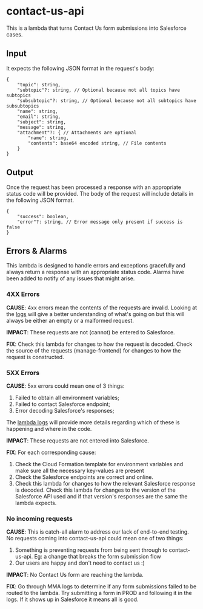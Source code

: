 # contact-us-api

This is a lambda that turns Contact Us form submissions into Salesforce cases.

## Input

It expects the following JSON format in the request's body:

```
{
    "topic": string,
    "subtopic"?: string, // Optional because not all topics have subtopics
    "subsubtopic"?: string, // Optional because not all subtopics have subsubtopics
    "name": string,
    "email": string,
    "subject": string,
    "message": string,
    "attachment"?: { // Attachments are optional
        "name": string,
        "contents": base64 encoded string, // File contents
    }
}
```

## Output

Once the request has been processed a response with an appropriate status code will be provided. The body of the request
 will include details in the following JSON format.

```
{
    "success": boolean,
    "error"?: string, // Error message only present if success is false
}
```

## Errors & Alarms

This lambda is designed to handle errors and exceptions gracefully and always return a response with an appropriate
status code. Alarms have been added to notify of any issues that might arise.

### 4XX Errors

**CAUSE**: 4xx errors mean the contents of the requests are invalid. Looking at the
 [logs](https://eu-west-1.console.aws.amazon.com/cloudwatch/home?region=eu-west-1#logsV2:log-groups/log-group/$252Faws$252Flambda$252Fcontact-us-api-PROD)
 will give a better understanding of what's going on but this will always be either an empty or a malformed request.

**IMPACT**: These requests are not (cannot) be entered to Salesforce.

**FIX**: Check this lambda for changes to how the request is decoded. Check the source of the requests
 (manage-frontend) for changes to how the request is constructed.

### 5XX Errors

**CAUSE**: 5xx errors could mean one of 3 things:

1. Failed to obtain all environment variables;
2. Failed to contact Salesforce endpoint;
3. Error decoding Salesforce's responses;

The [lambda logs](https://eu-west-1.console.aws.amazon.com/cloudwatch/home?region=eu-west-1#logsV2:log-groups/log-group/$252Faws$252Flambda$252Fcontact-us-api-PROD)
 will provide more details regarding which of these is happening and where in the code.

**IMPACT**: These requests are not entered into Salesforce.

**FIX**: For each corresponding cause:

1. Check the Cloud Formation template for environment variables and make sure all the necessary key-values are present
1. Check the Salesforce endpoints are correct and online.
1. Check this lambda for changes to how the relevant Salesforce response is decoded. Check this lambda for changes to
 the version of the Salesforce API used and if that version's responses are the same the lambda expects.
 
 ### No incoming requests
 
 **CAUSE**: This is catch-all alarm to address our lack of end-to-end testing.
 No requests coming into contact-us-api could mean one of two things:
 
 1. Something is preventing requests from being sent through to contact-us-api. Eg: a change that breaks the form submission flow
 2. Our users are happy and don't need to contact us :)
 
 **IMPACT**: No Contact Us form are reaching the lambda.
 
 **FIX**: Go through MMA logs to determine if any form submissions failed to be routed to the lambda.
Try submitting a form in PROD and following it in the logs. If it shows up in Salesforce it means all is good.
